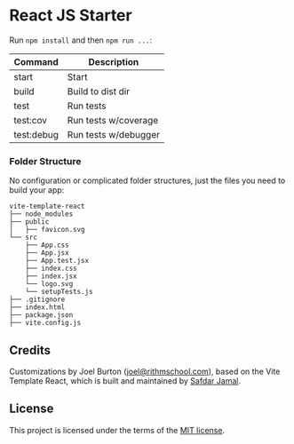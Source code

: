 # React JS Starter

Run `npm install` and then `npm run ...`:

| Command     | Description          |
|-------------|----------------------|
| start       | Start                |
| build       | Build to dist dir    |
| test        | Run tests            |
| test:cov    | Run tests w/coverage |
| test:debug  | Run tests w/debugger |


### Folder Structure

No configuration or complicated folder structures, just the files you need to build your app:

```
vite-template-react
├── node_modules
├── public
│   ├── favicon.svg
└── src
    ├── App.css
    ├── App.jsx
    ├── App.test.jsx
    ├── index.css
    ├── index.jsx
    └── logo.svg
    └── setupTests.js
├── .gitignore
├── index.html
├── package.json
├── vite.config.js
```

## Credits

Customizations by Joel Burton (joel@rithmschool.com), based on the
Vite Template React, which is built and maintained by [Safdar Jamal](https://safdarjamal.github.io).

## License

This project is licensed under the terms of the [MIT license](https://github.com/SafdarJamal/vite-template-react/blob/main/LICENSE).
